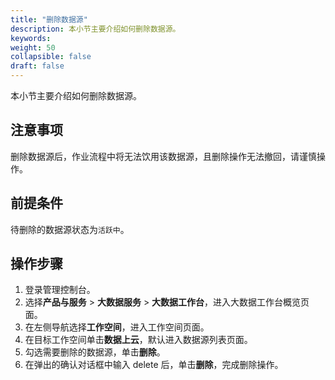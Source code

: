 ```yaml
---
title: "删除数据源"
description: 本小节主要介绍如何删除数据源。 
keywords: 
weight: 50
collapsible: false
draft: false
---
```


本小节主要介绍如何删除数据源。

## 注意事项

删除数据源后，作业流程中将无法饮用该数据源，且删除操作无法撤回，请谨慎操作。

## 前提条件

待删除的数据源状态为`活跃中`。

## 操作步骤

1. 登录管理控制台。
2. 选择**产品与服务** > **大数据服务** > **大数据工作台**，进入大数据工作台概览页面。
3. 在左侧导航选择**工作空间**，进入工作空间页面。
4. 在目标工作空间单击**数据上云**，默认进入数据源列表页面。
5. 勾选需要删除的数据源，单击**删除**。
6. 在弹出的确认对话框中输入 delete 后，单击**删除**，完成删除操作。
